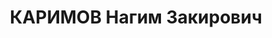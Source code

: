---
title: КАРИМОВ Нагим Закирович
description: "Род. в 1909, Актанышский р-н, с. Старое Курмашево, татарин, член ВЛКСМ.\
  \ Проживал: г. Казань. Студент, Казанский гос. пединститут \n  Арестован 10.07.1937.\
  \ Обв. по ст. 58-10 ч.1, 58-11. (\"участник националистич. организации, восхваление\
  \ троцкистов, антиколхозная агитация\"). Приговор: ВК ВС СССР, 14.11.1937 – 10 лет\
  \ лишения свободы, конфискация имущества, поражен. прав на 5 лет, пленумом Верховного\
  \ суда СССР 13.2.41 оправдан."
---